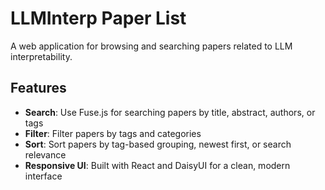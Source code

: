 # LLMInterp Paper List

A web application for browsing and searching papers related to LLM interpretability.

## Features

- **Search**: Use Fuse.js for searching papers by title, abstract, authors, or tags
- **Filter**: Filter papers by tags and categories
- **Sort**: Sort papers by tag-based grouping, newest first, or search relevance
- **Responsive UI**: Built with React and DaisyUI for a clean, modern interface